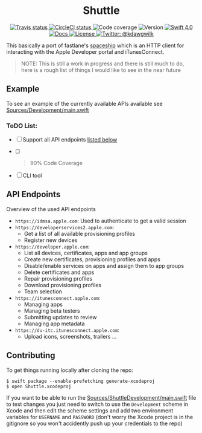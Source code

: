 <h1 align="center">Shuttle</h1>

<p align="center">
    <a href="https://travis-ci.org/kdawgwilk/Shuttle/branches">
        <img src="https://img.shields.io/travis/kdawgwilk/Shuttle.svg" alt="Travis status" />
    </a>
    <a href="https://travis-ci.org/kdawgwilk/Shuttle/branches">
        <img src="https://img.shields.io/circleci/project/github/kdawgwilk/Shuttle.svg" alt="CircleCI status" />
    </a>
    <!-- <a href=""> -->
        <img src="https://img.shields.io/codecov/c/github/kdawgwilk/Shuttle.svg" alt="Code coverage" />
    <!-- </a> -->
    <!-- <a href=""> -->
        <img src="https://img.shields.io/badge/version-0.1.0-blue.svg" alt="Version" />
    <!-- </a> -->
    <a href="https://swift.org">
        <img src="http://img.shields.io/badge/swift-4.0-brightgreen.svg" alt="Swift 4.0">
    </a>
    <a href="https://kdawgwilk.github.com/shuttle/docs">
        <img src="http://img.shields.io/badge/read_the-docs-lightgrey.svg" alt="Docs">
    </a>
    <a href="https://github.com/kdawgwilk/Shuttle/blob/master/LICENSE">
        <img src="https://img.shields.io/badge/license-MIT-green.svg" alt="License" />
    </a>
    <a href="https://twitter.com/kdawgwilk">
        <img src="https://img.shields.io/badge/contact-@Kdawgwilk-blue.svg" alt="Twitter: @kdawgwilk" />
    </a>
</p>

This basically a port of fastlane's [spaceship](https://github.com/fastlane/fastlane/tree/master/spaceship) which is an HTTP client for interacting with the Apple Developer portal and iTunesConnect.

>NOTE: This is still a work in progress and there is still much to do, here is a rough list of things I would like to see in the near future

## Example

To see an example of the currently available APIs available see [Sources/Development/main.swift](Sources/ShuttleDevelopment/main.swift)

### ToDO List:

- [ ] Support all API endpoints [listed below](#api-endpoints)
- [ ] >90% Code Coverage
- [ ] CLI tool


## API Endpoints

Overview of the used API endpoints

- `https://idmsa.apple.com`: Used to authenticate to get a valid session
- `https://developerservices2.apple.com`:
  - Get a list of all available provisioning profiles
  - Register new devices
- `https://developer.apple.com`:
  - List all devices, certificates, apps and app groups
  - Create new certificates, provisioning profiles and apps
  - Disable/enable services on apps and assign them to app groups
  - Delete certificates and apps
  - Repair provisioning profiles
  - Download provisioning profiles
  - Team selection
- `https://itunesconnect.apple.com`:
  - Managing apps
  - Managing beta testers
  - Submitting updates to review
  - Managing app metadata
- `https://du-itc.itunesconnect.apple.com`:
  - Upload icons, screenshots, trailers ...


## Contributing

To get things running locally after cloning the repo:

```
$ swift package --enable-prefetching generate-xcodeproj
$ open Shuttle.xcodeproj
```

If you want to be able to run the [Sources/ShuttleDevelopment/main.swift](Sources/ShuttleDevelopment/main.swift) file to test changes you just need to switch to use the `Development` scheme in Xcode and then edit the scheme settings and add two environment variables for `USERNAME` and `PASSWORD` (don't worry the Xcode project is in the gitignore so you won't accidently push up your credentials to the repo)

